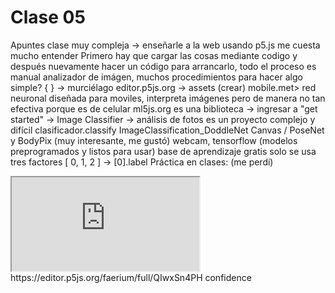 # Clase 05
Apuntes
clase muy compleja -> enseñarle a la web usando p5.js
me cuesta mucho entender
Primero hay que cargar las cosas mediante codigo y después nuevamente hacer un código para arrancarlo, todo el proceso es manual
analizador de imágen, muchos procedimientos para hacer algo simple?
{ } -> murciélago         editor.p5js.org -> assets (crear)
mobile.met> red neuronal diseñada para moviles, interpreta imágenes pero de manera no tan efectiva porque es de celular
ml5js.org es una biblioteca -> ingresar a "get started" -> Image Classifier -> análisis de fotos es un proyecto complejo y difícil
clasificador.classify
ImageClassification_DoddleNet Canvas / PoseNet y BodyPix (muy interesante, me gustó) webcam, tensorflow (modelos preprogramados y listos para usar)
base de aprendizaje gratis
solo se usa tres factores [ 0, 1, 2 ] -> [0].label
Práctica en clases: (me perdí)
<iframe src="https://editor.p5js.org/faerium/full/QIwxSn4PH"></iframe>
https://editor.p5js.org/faerium/full/QIwxSn4PH
confidence
